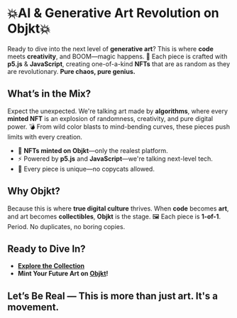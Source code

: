 # 💥**AI & Generative Art** Revolution on **Objkt**💥

Ready to dive into the next level of **generative art**? This is where **code** meets **creativity**, and BOOM—magic happens. 🌟 Each piece is crafted with **p5.js** & **JavaScript**, creating one-of-a-kind **NFTs** that are as random as they are revolutionary. **Pure chaos, pure genius.**

## **What’s in the Mix?**
Expect the unexpected. We're talking art made by **algorithms**, where every **minted NFT** is an explosion of randomness, creativity, and pure digital power. 💣 From wild color blasts to mind-bending curves, these pieces push limits with every creation.

- 💎 **NFTs minted on Objkt**—only the realest platform.
- ⚡ Powered by **p5.js** and **JavaScript**—we're talking next-level tech.
- 🎨 Every piece is unique—no copycats allowed.

## **Why Objkt?**
Because this is where **true digital culture** thrives. When **code** becomes **art**, and art becomes **collectibles**, **Objkt** is the stage. 🖼️ Each piece is **1-of-1**. Period. No duplicates, no boring copies.

## **Ready to Dive In?**
- **[Explore the Collection](https://objkt.com/users/tz1RXsijmPeeF1kPyrhd8Hkm2RskJAeU3si5/collections)**  
- **Mint Your Future Art on [Objkt](https://objkt.com/)!**

## **Let’s Be Real** — This is more than just art. It's a movement.
